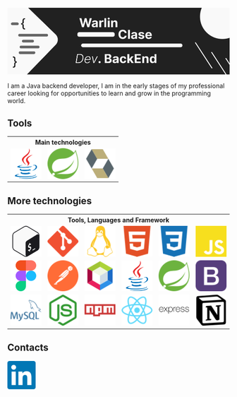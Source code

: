 <style>
    table img{
        width:70px;
        height:70px;
    }
</style>

!["baner"](imgs/baner.png)

I am a Java backend developer, I am in the early stages of my professional career looking for opportunities to learn and grow in the programming world.

## Tools

<table>
    <tr>
    <th colspan="3">Main technologies</th>
    </tr>
    <tr>
        <td><img src="icons/java.svg"></td>
        <td><img src="icons/spring.svg"></td>
        <td><img src="icons/hibernate.svg"></td>
    </tr>
</table>

## More technologies

<table>
    <tr>
        <th colspan="6">Tools, Languages and Framework</th>
    </tr>
    <tr>
        <!--- herramientas -->
        <td><img src="icons/bash.svg"></td>
        <td><img src="icons/git.svg"></td>
        <td><img src="icons/linux.svg"></td>
        <!--- lenguajes -->
        <td><img src="icons/html.svg"></td>
        <td><img src="icons/css.svg"></td>
        <td><img src="icons/javascript.svg"></td>
    </tr>
    <tr>
        <!--- herramientas -->
        <td><img src="icons/figma.svg"></td>
        <td><img src="icons/postman.svg"></td>
        <td><img src="icons/netbeans.svg"></td>
        <!--- lenguajes -->
        <td><img src="icons/java.svg"></td>
        <td><img src="icons/spring.svg"></td>
        <td><img src="icons/bootstrap.svg"></td>
    </tr>
    <tr>
    <!--- herramientas -->
        <td><img src="icons/mysql.svg"></td>
        <td><img src="icons/node.svg"></td>
        <td><img src="icons/npm.svg"></td>
        <!--- lenguajes -->
        <td><img src="icons/react.svg"></td>
        <td><img src="icons/express.svg"></td>
        <td><img src="icons/notion.svg"></td>
    </tr>
</table>

## Contacts

<a href="https://www.linkedin.com/in/warlin-clase-5688b0270/"><img src="icons/linkedin.svg"></a>

<!--
**W4rl1n26/W4rl1n26** is a ✨ _special_ ✨ repository because its `README.md` (this file) appears on your GitHub profile.

Here are some ideas to get you started:

- 🔭 I’m currently working on ...
- 🌱 I’m currently learning ...
- 👯 I’m looking to collaborate on ...
- 🤔 I’m looking for help with ...
- 💬 Ask me about ...
- 📫 How to reach me: ...
- 😄 Pronouns: ...
- ⚡ Fun fact: ...
-->
